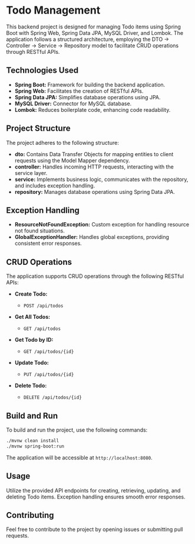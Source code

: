 # Todo Management

This backend project is designed for managing Todo items using Spring Boot with Spring Web, Spring Data JPA, MySQL Driver, and Lombok. The application follows a structured architecture, employing the DTO -> Controller -> Service -> Repository model to facilitate CRUD operations through RESTful APIs.

## Technologies Used

- **Spring Boot:** Framework for building the backend application.
- **Spring Web:** Facilitates the creation of RESTful APIs.
- **Spring Data JPA:** Simplifies database operations using JPA.
- **MySQL Driver:** Connector for MySQL database.
- **Lombok:** Reduces boilerplate code, enhancing code readability.

## Project Structure

The project adheres to the following structure:

- **dto:** Contains Data Transfer Objects for mapping entities to client requests using the Model Mapper dependency.
- **controller:** Handles incoming HTTP requests, interacting with the service layer.
- **service:** Implements business logic, communicates with the repository, and includes exception handling.
- **repository:** Manages database operations using Spring Data JPA.

## Exception Handling

- **ResourceNotFoundException:** Custom exception for handling resource not found situations.
- **GlobalExceptionHandler:** Handles global exceptions, providing consistent error responses.

## CRUD Operations

The application supports CRUD operations through the following RESTful APIs:

- **Create Todo:**
  - `POST /api/todos`

- **Get All Todos:**
  - `GET /api/todos`

- **Get Todo by ID:**
  - `GET /api/todos/{id}`

- **Update Todo:**
  - `PUT /api/todos/{id}`

- **Delete Todo:**
  - `DELETE /api/todos/{id}`

## Build and Run

To build and run the project, use the following commands:

```bash
./mvnw clean install
./mvnw spring-boot:run
```

The application will be accessible at `http://localhost:8080`.

## Usage

Utilize the provided API endpoints for creating, retrieving, updating, and deleting Todo items. Exception handling ensures smooth error responses.

## Contributing

Feel free to contribute to the project by opening issues or submitting pull requests.